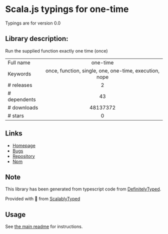 
# Scala.js typings for one-time

Typings are for version 0.0

## Library description:
Run the supplied function exactly one time (once)

|                    |                 |
| ------------------ | :-------------: |
| Full name          | one-time |
| Keywords           | once, function, single, one, one-time, execution, nope |
| # releases         | 2 |
| # dependents       | 43 |
| # downloads        | 48137372 |
| # stars            | 0 |

## Links
- [Homepage](https://github.com/3rd-Eden/one-time#readme)
- [Bugs](https://github.com/3rd-Eden/one-time/issues)
- [Repository](https://github.com/3rd-Eden/one-time)
- [Npm](https://www.npmjs.com/package/one-time)
    


## Note
This library has been generated from typescript code from [DefinitelyTyped](https://definitelytyped.org).

Provided with :purple_heart: from [ScalablyTyped](https://github.com/oyvindberg/ScalablyTyped)

## Usage
See [the main readme](../../readme.md) for instructions.


